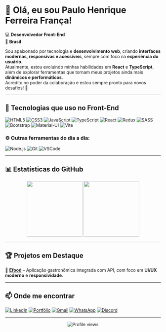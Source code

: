 # 👋 Olá, eu sou Paulo Henrique Ferreira França!

💻 **Desenvolvedor Front-End**  
📍 **Brasil**  

Sou apaixonado por tecnologia e **desenvolvimento web**, criando **interfaces modernas, responsivas e acessíveis**, sempre com foco na **experiência do usuário**.  
Atualmente, estou evoluindo minhas habilidades em **React** e **TypeScript**, além de explorar ferramentas que tornam meus projetos ainda mais **dinâmicos e performáticos**.  
Acredito no poder da colaboração e estou sempre pronto para novos desafios! 🚀  

---

## 🚀 Tecnologias que uso no Front-End  

![HTML5](https://img.shields.io/badge/HTML5-E34F26?style=flat&logo=html5&logoColor=white)
![CSS3](https://img.shields.io/badge/CSS3-1572B6?style=flat&logo=css3&logoColor=white)
![JavaScript](https://img.shields.io/badge/JavaScript-F7DF1E?style=flat&logo=javascript&logoColor=black)
![TypeScript](https://img.shields.io/badge/TypeScript-007ACC?style=flat&logo=typescript&logoColor=white)
![React](https://img.shields.io/badge/React-61DAFB?style=flat&logo=react&logoColor=black)
![Redux](https://img.shields.io/badge/Redux-764ABC?style=flat&logo=redux&logoColor=white)
![SASS](https://img.shields.io/badge/SASS-CC6699?style=flat&logo=sass&logoColor=white)
![Bootstrap](https://img.shields.io/badge/Bootstrap-7952B3?style=flat&logo=bootstrap&logoColor=white)
![Material-UI](https://img.shields.io/badge/MUI-0081CB?style=flat&logo=mui&logoColor=white)
![Vite](https://img.shields.io/badge/Vite-646CFF?style=flat&logo=vite&logoColor=white)

### ⚙️ Outras ferramentas do dia a dia:
![Node.js](https://img.shields.io/badge/Node.js-339933?style=flat&logo=node.js&logoColor=white)
![Git](https://img.shields.io/badge/Git-F05032?style=flat&logo=git&logoColor=white)
![VSCode](https://img.shields.io/badge/VSCode-007ACC?style=flat&logo=visual-studio-code&logoColor=white)

---

## 📊 Estatísticas do GitHub  

<div align="center">
  <img src="https://github-readme-stats.vercel.app/api?username=PauloHenrique993940&show_icons=true&theme=tokyonight&border_radius=8" height="180px" />
  <img src="https://github-readme-stats.vercel.app/api/top-langs/?username=PauloHenrique993940&layout=compact&theme=tokyonight&border_radius=8" height="180px" />
</div>

---

## 🏆 Projetos em Destaque  

🔹 [**Efood**](https://github.com/PauloHenrique993940/efood.git) – Aplicação gastronômica integrada com API, com foco em **UI/UX moderno** e **responsividade**.  

---

## 📫 Onde me encontrar  

[![LinkedIn](https://img.shields.io/badge/-LinkedIn-0077B5?style=flat&logo=linkedin&logoColor=white)](https://linkedin.com/in/paulohenriquefranca)
[![Portfólio](https://img.shields.io/badge/-Portfólio-000?style=flat&logo=firefox&logoColor=white)](https://paulohenriquefranca.dev)
[![Gmail](https://img.shields.io/badge/-Gmail-D14836?style=flat&logo=gmail&logoColor=white)](mailto:paulohenriqueferreirafranca2@gmail.com)
[![WhatsApp](https://img.shields.io/badge/-WhatsApp-25D366?style=flat&logo=whatsapp&logoColor=white)](https://wa.me/5571999541008)
[![Discord](https://img.shields.io/badge/-Discord-7289DA?style=flat&logo=discord&logoColor=white)](https://discord.gg/wagxzStdcR)

---

<div align="center">
  <img src="https://komarev.com/ghpvc/?username=paulohenriquefranca&color=blue" alt="Profile views" />
</div>







